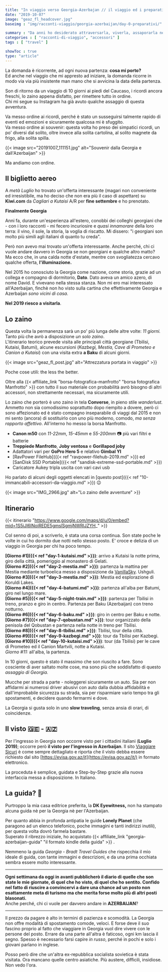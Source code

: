```yaml
---
title: "In viaggio verso Georgia-Azerbajan // il viaggio ed i preparativi"
date: "2019-10-07"
image: "geaz_fl_headcover.jpg"
baseimg : "img/racconti-viaggio/georgia-azerbaijan/day-0-preparativi/"

summary : "Da anni ho desiderato attraversarla, viverla, assaporarla nelle varie sfumature, con i suoi contrasti. Da quando un collega di Batumi mi disse \"i georgiani son molto simili agli italiani, più di quanto pensi\". Così, finalmente ho prenotato."
categories : [ "racconti-di-viaggio", "accessori" ]
tags : [ "travel" ]

showToc : true
type: "article"
---
```


La domanda è ricorrente, ad ogni nuova partenza: **cosa mi porto?**  
Ed anche nel viaggio che mi appresto ad iniziare, la domanda ricorre in modo via via più insistente man mano che si avvicina la data della partenza.

Son di ritorno da un viaggio di 10 giorni ai piedi del Caucaso, i ricordi ancora freschi, lo zaino appena disfatto, per rimettere tutto in ordine.  
Chi mi segue su Instagram ha già avuto qualche assaggio di questa avventura.

Va messo ordine ai ricordi, perché è stato un susseguirsi talmente rapido di eventi ed emozioni e sicuramente qualcosa mi è sfuggito.  
Va messo ordine ai souvenir: questa volta ho preso dei simpatici ricordi, un po' diversi dal solito, oltre invece alla solita cartolina, al solito magnete da frigo, alla solita spilla.

{{< image src="20191007_111151.jpg" alt="Souvenir dalla Georgia e dall'Azerbaijan" >}}

Ma andiamo con ordine.

## Il biglietto aereo

A _metà Luglio_ ho trovato un'offerta interessante (magari non conveniente ed irresistibile, ma ho deciso che non era più il caso di aspettare) su **Kiwi.com** da _Cagliari a Kutaisi_ A/R per **fine settembre** e ho prenotato.

**Finalmente Georgia**

Anni fa, durante un'esperienza all'estero, conobbi dei colleghi georgiani che - con i loro racconti - mi fecero incuriosire e _quasi innamorare_ della loro terra: il vino, il sole, la storia, la voglia di riscatto. Mi dissero: "i georgiani son molto più simili agli italiani di quanto tu creda".

Però non avevo mai trovato un'offerta interessante. Anche perché, chi ci vuole andare davvero in Georgia se non georgiani e qualche altro matto?  
Ma ecco che, in una calda notte d'estate, mentre con svogliatezza cercavo qualche offerta, **l'illuminazione.**

Nel 2015 ho conosciuto la Georgia come nazione, come storia, grazie ad un collega e compagno di dormitorio, **Dato**. Dato aveva un amico azero, di nome David. E vivevano nella stessa stanza. Non mi ero mai interessato all'Azerbaijan, finchè non ho visto sulla cartina che effettivamente Georgia e Azerbaijan _sono vicini di casa._

**Nel 2019 riesco a visitarla**.

## Lo zaino

Questa volta la permanenza sarà un po' più lunga delle altre volte: _11 giorni._ Tanto più che avrò a disposizione _un solo zaino_.  
L'itinerario teorico prevede visita alle principali città georgiane (Tbilisi, Kutaisi, Batumi), alcune escursioni (_Kazbegi, Mestia, Cave di Prometeo e Canion a Kutaisi_) con una visita extra **a Baku** di alcuni giorni.

{{< image src="geaz_fl_post.jpg" alt="Attrezzatura portata in viaggio" >}}

Poche cose utili: the less the better.

Oltre alla {{< affiliate_link "borsa-fotografica-manfrotto" "borsa fotografica Manfrotto" >}} con tutto il suo materiale con probabilità avrò bisogno di altri accessori, non strettamente necessari, ma sicuramente utili.

Lo zaino che porterò è uno zaino in tela **Converse**, in pieno stile _wanderlust._ Ammetto non sia comodissimo soprattutto dopo riempito a dovere, però ci sono affezionato ed è stato compagno inseparabile di viaggi dal 2015 e non mi sento (ancora) di sostituirlo con uno più moderno, comodo, _ma senza rapporto affettivo_. All'interno ho messo la borsa Manfrotto.

- **Canon m50** con _11-22mm_, _15-45mm_ e _55-200mm_ 📷 più vari filtri e batterie
- **Treppiede Manfrotto**, **Joby ventosa** e **Gorillapod joby**
- Adattatori vari per **GoPro Hero 5** e relativo **Gimbal YI**
- [RavPower FileHub]({{< ref "ravpower-filehub-2019.md" >}}) ed [SanDisk SSD Portable]({{< ref "sandisk-extreme-ssd-portable.md" >}})
- Caricatore Aukey tripla uscita con vari cavi usb

Ho parlato di alcuni degli oggetti elencati in [questo post]({{< ref "10-immancabili-accessori-da-viaggio.md" >}}) 😉

{{< image src="IMG_2966.jpg" alt="Lo zaino delle avventure" >}}

## Itinerario

{{< itinerario "https://www.google.com/maps/d/u/0/embed?mid=1S5iJI6INoiREDE5gmslSgmjNWRlJZYH_" >}}

Col senno di poi, a scriverlo, è stata una corsa continua. Son state poche le volte in cui ho dormito due notti nello stesso posto. E' croce e delizia di un viaggio in Georgia per chi ha poco tempo.

**[Giorno #1]({{< ref "day-1-kutaisi.md" >}})**: arrivo a Kutaisi la notte prima, giro della città, pomeriggio al monastero di Gelati.  
**[Giorno #2]({{< ref "day-2-mestia.md" >}})**: partenza la mattina per Mestia mediante turboelica messo a disposizione da [VanillaSky](https://ticket.vanillasky.ge/). Ushguli.  
**[Giorno #3]({{< ref "day-3-mestia.md" >}})**: Mestia ed esplorazione di Koruldi Lakes.  
**[Giorno #4]({{< ref "day-4-batumi.md" >}})**: partenza all'alba per Batumi, giro nel lungo mare.  
**[Giorno #5]({{< ref "day-5-night-train.md" >}})**: partenza per Tbilisi in treno, pranzo e giro in centro. Partenza per Baku (Azerbaijan) con treno notturno.  
**[Giorno #6]({{< ref "day-6-baku.md" >}})**: giro in centro per Baku e notte.  
**[Giorno #7]({{< ref "day-7-qobustan.md" >}})**: tour organizzato della penisola del Qobustan e partenza nella notte in treno per Tbilisi.  
**[Giorno #8]({{< ref "day-8-tbilisi.md" >}})**: Tbilisi, tour della città.  
**[Giorno #9]({{< ref "day-9-kazbegi.md" >}})**: tour da Tbilisi per Kazbegi.  
**[Giorno #10]({{< ref "day-10-kutaisi.md" >}})**: tour (da Tbilisi) per le cave di Prometeo ed il Canion Martvili, notte a Kutaisi.  
_Giorno #11:_ all'alba, la partenza.

In 10 giorni, questo è stato il massimo che son riuscito a fare. Sono cosciente di aver saltato molte cose, ma sono più che soddisfatto di questo _assaggio di Georgia._

Mucche per strada a parte - noleggerei sicuramente un auto. Sia per non affidarmi ai numerosi driver abusivi con auto dalla dubbia affidabilità e dall'improbabile sicurezza su strada, sia per risparmiare vario tempo tra gli spostamenti, e decidere quando fermarmi e dove.

La Georgia si gusta solo in uno **slow traveling**, senza ansia di orari, di coincidenze.

## Il visto 🇬🇪 - 🇦🇿

Per l'ingresso in Georgia non occorre visto per i cittadini italiani (**Luglio 2019)**; occorre però **il visto per l'ingresso in Azerbaijan**. Il sito [Viaggiare Sicuri](http://www.viaggiaresicuri.it/#/country/AZE) è come sempre dettagliato e riporta che il visto debba essere richiesto dal sito [https://evisa.gov.az/it](https://evisa.gov.az/it/) in formato elettronico.

La proceduta è semplice, guidata e Step-by-Step grazie alla nuova interfaccia messa a disposizione. In Italiano.

## La guida? 📕

Purtroppo la mia casa editrice preferita, la **DK Eyewitness,** non ha stampato alcuna guida nè per la Georgia nè per l'Azerbaijan.

Per quanto abbia in profonda antipatia le guide **Lonely Planet** (che paragono ad un elenco telefonico, poche immagini e tanti indirizzi inutili), per questa volta dovrò farmela bastare.  
Superato il ribrezzo iniziale, ho acquistato {{< affiliate_link "georgia-azerbaijan-guida" "il formato kindle della guida" >}} .

Nemmeno la guida _Georgia - Bradt Travel Guides_ che rispecchia il mio ideale di guida, con tante immagini e descrizioni, e da una prima occhiata sembra essere molto interessante.

* * *

**Ogni settimana da oggi in avanti pubblicherò il diario di quelle che son state le mie giornate, di quel che ho visto, di quel che ho sentito. Confido nel fatto di riuscire a convincervi a dare una chance ad un posto non esattamente meta di turismo ma che merita forse molto più di altri posti blasonati.**  
Anche perché, chi ci vuole per davvero andare in **AZERBAIJAN**?

* * *

Il prezzo da pagare è alto in termini di pazienza e scomodità. La Georgia non offre modalità di spostamento comode, veloci. E forse deve il suo fascino proprio al fatto che viaggiare in Georgia vuol dire vivere con le persone del posto. Errare da una parte all'altra è faticoso, ogni km lascia il segno. Spesso è necessario farsi capire _in russo_, perché in pochi e solo i giovani parlano in inglese.

Posso però dire che un'altra ex-repubblica socialista sovietica è stata visitata. Ora mancano quelle centro asiatiche. Più austere, difficili, insidiose. Non vedo l'ora.
